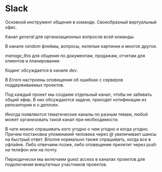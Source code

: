 # Slack

Основной инструмент общения в команде. Своеобразный виртуальный офис. 

Канал *general* для организационных вопросов всей команды.

В канале *random* флеймы, вопросы, нелепые картинки и многое другое.

*manage_this* для общения по документам, продажам, отчетам для клиентов и планировании.

Кодинг обсуждается в канале *dev*.

В *Errors* настроены оповещения об ошибках с серверов поддерживаемых проектов.

Под каждый проект мы создаем отдельный канал, чтобы не забивать общий эфир. В них обсуждаются задачи, приходят нотификации из репозитория и о деплоях.

Иногда появляются тематические каналы по разным темам, любой может организовать такой канал при необходимости.

В чате можно спрашивать кого угодно о чем угодно и когда угодно. Причем постановка упоминаний человека через *@* увеличивает шансы на быстрый ответ. Вполне нормально также спрашивать, когда все в офлайне. Либо отвечаем позже, либо оповещение прилетит через push на телефон или на почту.

Периодически мы включаем guest access в каналах проектов для подключения внештатных участников проектов.
